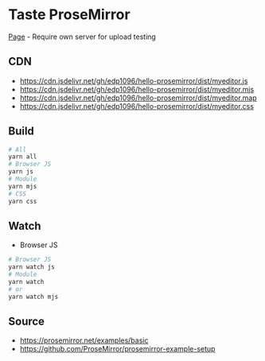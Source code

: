 # Taste ProseMirror

[Page](https://edp1096.github.io/hello-prosemirror) - Require own server for upload testing

## CDN
* https://cdn.jsdelivr.net/gh/edp1096/hello-prosemirror/dist/myeditor.js
* https://cdn.jsdelivr.net/gh/edp1096/hello-prosemirror/dist/myeditor.mjs
* https://cdn.jsdelivr.net/gh/edp1096/hello-prosemirror/dist/myeditor.map
* https://cdn.jsdelivr.net/gh/edp1096/hello-prosemirror/dist/myeditor.css

## Build

```powershell
# All
yarn all
# Browser JS
yarn js
# Module
yarn mjs
# CSS
yarn css
```

## Watch

* Browser JS
```powershell
# Browser JS
yarn watch js
# Module
yarn watch
# or
yarn watch mjs
```

## Source
* https://prosemirror.net/examples/basic
* https://github.com/ProseMirror/prosemirror-example-setup
